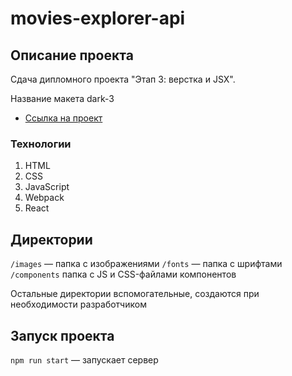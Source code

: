 # movies-explorer-api

## Описание проекта
Сдача дипломного проекта "Этап 3: верстка и JSX".

Название макета dark-3

* [Ссылка на проект](https://github.com/Shinoinochi/movies-explorer-frontend)
### Технологии

1. HTML
2. CSS
3. JavaScript
4. Webpack
5. React

## Директории

`/images` — папка с изображениями
`/fonts` — папка с шрифтами
`/components` папка с JS и CSS-файлами компонентов
  
Остальные директории вспомогательные, создаются при необходимости разработчиком

## Запуск проекта

`npm run start` — запускает сервер   


